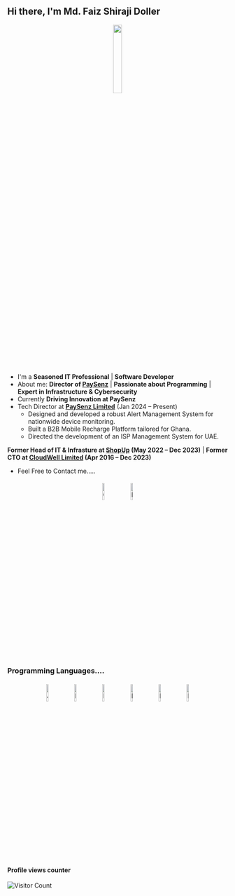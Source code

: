 ## Hi there, I'm Md. Faiz Shiraji Doller

<p align="center">
<img width="20%" src="https://img.icons8.com/ios-filled/96/000000/programming.png"/>
</p>


- I'm a **Seasoned IT Professional** | **Software Developer**
- About me: 
**Director of [PaySenz](https://www.paysenz.com)** | **Passionate about Programming** | **Expert in Infrastructure & Cybersecurity**
- Currently **Driving Innovation at PaySenz**
- Tech Director at **[PaySenz Limited](https://www.paysenz.com)** (Jan 2024 – Present)
	- Designed and developed a robust Alert Management System for nationwide device monitoring.
	- Built a B2B Mobile Recharge Platform tailored for Ghana.
	- Directed the development of an ISP Management System for UAE.

**Former Head of IT & Infrasture at [ShopUp](https://www.shopup.org) (May 2022 – Dec 2023)** | **Former CTO at [CloudWell Limited](https://www.paywellonline.com) (Apr 2016 – Dec 2023)**

- Feel Free to Contact me.....

<p align="center">
	<a href="https://github.com/faizshiraji"><img alt="GitHub" width="10%" src="https://img.icons8.com/clouds/100/000000/github.png" style="padding:5px;"/></a>
	<a href="https://www.linkedin.com/in/md-faiz-shiraji-doller-1b2075206/"><img alt="LinkedIn" width="10%" src="https://img.icons8.com/clouds/100/000000/linkedin.png" style="padding:5px;"/></a>
</p>


### Programming Languages....

<p align="center">
	<img alt="Java" width="10%" src="https://img.icons8.com/color/144/000000/java-coffee-cup-logo.png" style="padding:5px;"/>
	<img alt="PHP" width="10%" src="https://img.icons8.com/color/144/000000/php.png" style="padding:5px;"/>
	<img alt="Python" width="10%" src="https://img.icons8.com/color/144/000000/python.png" style="padding:5px;"/>
	<img alt="MySQL" width="10%" src="https://img.icons8.com/color/144/000000/mysql-logo.png" style="padding:5px;"/>
	<img alt="MongoDB" width="10%" src="https://img.icons8.com/color/144/000000/mongodb.png" style="padding:5px;"/>
	<img alt="Docker" width="10%" src="https://img.icons8.com/color/144/000000/docker.png" style="padding:5px;"/>
</p>

#### Profile views counter
![Visitor Count](https://profile-counter.glitch.me/{faizshiraji}/count.svg)
